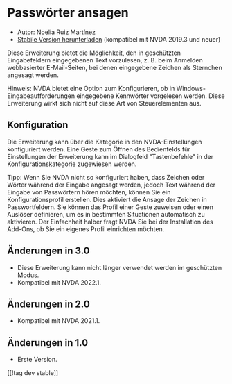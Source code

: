 # Passwörter ansagen #

* Autor: Noelia Ruiz Martínez
* [Stabile Version herunterladen][1] (kompatibel mit NVDA 2019.3 und neuer)

Diese Erweiterung bietet die Möglichkeit, den in geschützten Eingabefeldern
eingegebenen Text vorzulesen, z. B. beim Anmelden webbasierter
E-Mail-Seiten, bei denen eingegebene Zeichen als Sternchen angesagt werden.

Hinweis: NVDA bietet eine Option zum Konfigurieren, ob in
Windows-Eingabeaufforderungen eingegebene Kennwörter vorgelesen
werden. Diese Erweiterung wirkt sich nicht auf diese Art von Steuerelementen
aus.

## Konfiguration

Die Erweiterung kann über die Kategorie in den NVDA-Einstellungen
konfiguriert werden. Eine Geste zum Öffnen des Bedienfelds für Einstellungen
der Erweiterung kann im Dialogfeld "Tastenbefehle" in der
Konfigurationskategorie zugewiesen werden.

Tipp: Wenn Sie NVDA nicht so konfiguriert haben, dass Zeichen oder Wörter
während der Eingabe angesagt werden, jedoch Text während der Eingabe von
Passwörtern hören möchten, können Sie ein Konfigurationsprofil erstellen.
Dies aktiviert die Ansage der Zeichen in Passwortfeldern. Sie können das
Profil einer Geste zuweisen oder einen Auslöser definieren, um es in
bestimmten Situationen automatisch zu aktivieren. Der Einfachheit halber
fragt NVDA Sie bei der Installation des Add-Ons, ob Sie ein eigenes Profil
einrichten möchten.

## Änderungen in 3.0 ##
* Diese Erweiterung kann nicht länger verwendet werden im geschützten Modus.
* Kompatibel mit NVDA 2022.1.

## Änderungen in 2.0 ##
* Kompatibel mit NVDA 2021.1.

## Änderungen in 1.0 ##
* Erste Version.

[[!tag dev stable]]

[1]: https://www.nvaccess.org/addonStore/legacy?file=reportPasswords
